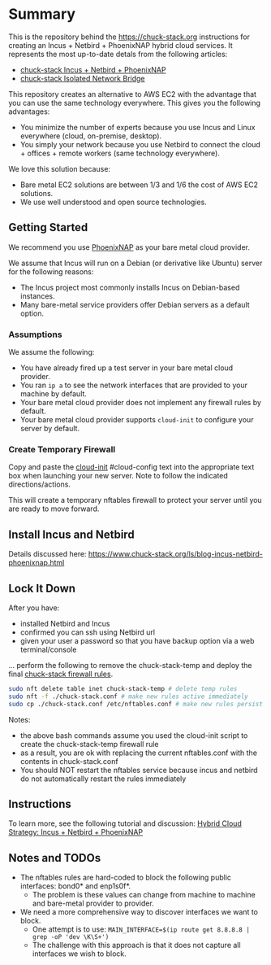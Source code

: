 # Summary

This is the repository behind the <https://chuck-stack.org> instructions for creating an Incus + Netbird + PhoenixNAP hybrid cloud services. It represents the most up-to-date detals from the following articles:

- [chuck-stack Incus + Netbird + PhoenixNAP](https://www.chuck-stack.org/ls/blog-incus-netbird-phoenixnap.html)
- [chuck-stack Isolated Network Bridge](https://www.chuck-stack.org/ls/blog-incus-netbird-phoenixnap-isolated.html)

This repository creates an alternative to AWS EC2 with the advantage that you can use the same technology everywhere. This gives you the following advantages:

- You minimize the number of experts because you use Incus and Linux everywhere (cloud, on-premise, desktop).
- You simply your network because you use Netbird to connect the cloud + offices + remote workers (same technology everywhere).

We love this solution because:

- Bare metal EC2 solutions are between 1/3 and 1/6 the cost of AWS EC2 solutions.
- We use well understood and open source technologies.

## Getting Started

We recommend you use [PhoenixNAP](https://phoenixnap.com/bare-metal-cloud) as your bare metal cloud provider.

We assume that Incus will run on a Debian (or derivative like Ubuntu) server for the following reasons:

- The Incus project most commonly installs Incus on Debian-based instances.
- Many bare-metal service providers offer Debian servers as a default option.

### Assumptions

We assume the following:

- You have already fired up a test server in your bare metal cloud provider.
- You ran `ip a` to see the network interfaces that are provided to your machine by default.
- Your bare metal cloud provider does not implement any firewall rules by default.
- Your bare metal cloud provider supports `cloud-init` to configure your server by default.

### Create Temporary Firewall

Copy and paste the [cloud-init](./discuss-cloud-init.md) #cloud-config text into the appropriate text box when launching your new server. Note to follow the indicated directions/actions.

This will create a temporary nftables firewall to protect your server until you are ready to move forward.

## Install Incus and Netbird

Details discussed here: <https://www.chuck-stack.org/ls/blog-incus-netbird-phoenixnap.html>

## Lock It Down

After you have:
- installed Netbird and Incus
- confirmed you can ssh using Netbird url
- given your user a password so that you have backup option via a web terminal/console

... perform the following to remove the chuck-stack-temp and deploy the final [chuck-stack firewall rules](./chuck-stack.conf).

```bash
sudo nft delete table inet chuck-stack-temp # delete temp rules
sudo nft -f ./chuck-stack.conf # make new rules active immediately
sudo cp ./chuck-stack.conf /etc/nftables.conf # make new rules persist
```

Notes:

- the above bash commands assume you used the cloud-init script to create the chuck-stack-temp firewall rule
- as a result, you are ok with replacing the current nftables.conf with the contents in chuck-stack.conf
- You should NOT restart the nftables service because incus and netbird do not automatically restart the rules immediately

## Instructions

To learn more, see the following tutorial and discussion: [Hybrid Cloud Strategy: Incus + Netbird + PhoenixNAP](https://www.chuck-stack.org/ls/blog-incus-netbird-phoenixnap.html)

## Notes and TODOs

- The nftables rules are hard-coded to block the following public interfaces: bond0* and enp1s0f*.
  - The problem is these values can change from machine to machine and bare-metal provider to provider.
- We need a more comprehensive way to discover interfaces we want to block.
  - One attempt is to use: `MAIN_INTERFACE=$(ip route get 8.8.8.8 | grep -oP 'dev \K\S+')`
  - The challenge with this approach is that it does not capture all interfaces we wish to block.
